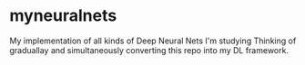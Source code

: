 # myneuralnets
My implementation of all kinds of Deep Neural Nets I'm studying
Thinking of graduallay and simultaneously converting this repo into my DL framework.
